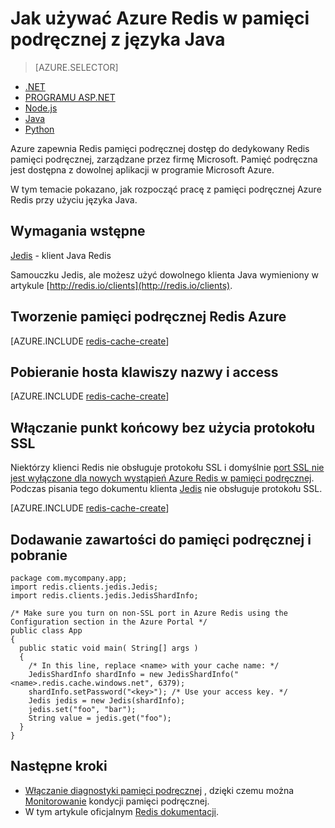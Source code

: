 <properties
   pageTitle="Jak używać Azure Redis w pamięci podręcznej z języka Java | Microsoft Azure"
    description="Rozpoczynanie pracy z Azure Redis pamięci podręcznej za pomocą języka Java"
    services="redis-cache"
    documentationCenter=""
    authors="steved0x"
    manager="douge"
    editor=""/>

<tags
    ms.service="cache"
    ms.devlang="java"
    ms.topic="hero-article"
    ms.tgt_pltfrm="cache-redis"
    ms.workload="tbd"
    ms.date="08/24/2016"
    ms.author="sdanie"/>

# <a name="how-to-use-azure-redis-cache-with-java"></a>Jak używać Azure Redis w pamięci podręcznej z języka Java

> [AZURE.SELECTOR]
- [.NET](cache-dotnet-how-to-use-azure-redis-cache.md)
- [PROGRAMU ASP.NET](cache-web-app-howto.md)
- [Node.js](cache-nodejs-get-started.md)
- [Java](cache-java-get-started.md)
- [Python](cache-python-get-started.md)

Azure zapewnia Redis pamięci podręcznej dostęp do dedykowany Redis pamięci podręcznej, zarządzane przez firmę Microsoft. Pamięć podręczna jest dostępna z dowolnej aplikacji w programie Microsoft Azure.

W tym temacie pokazano, jak rozpocząć pracę z pamięci podręcznej Azure Redis przy użyciu języka Java.

## <a name="prerequisites"></a>Wymagania wstępne

[Jedis](https://github.com/xetorthio/jedis) - klient Java Redis

Samouczku Jedis, ale możesz użyć dowolnego klienta Java wymieniony w artykule [http://redis.io/clients](http://redis.io/clients).

## <a name="create-a-redis-cache-on-azure"></a>Tworzenie pamięci podręcznej Redis Azure

[AZURE.INCLUDE [redis-cache-create](../../includes/redis-cache-create.md)]

## <a name="retrieve-the-host-name-and-access-keys"></a>Pobieranie hosta klawiszy nazwy i access

[AZURE.INCLUDE [redis-cache-create](../../includes/redis-cache-access-keys.md)]


## <a name="enable-the-non-ssl-endpoint"></a>Włączanie punkt końcowy bez użycia protokołu SSL

Niektórzy klienci Redis nie obsługuje protokołu SSL i domyślnie [port SSL nie jest wyłączone dla nowych wystąpień Azure Redis w pamięci podręcznej](cache-configure.md#access-ports). Podczas pisania tego dokumentu klienta [Jedis](https://github.com/xetorthio/jedis) nie obsługuje protokołu SSL. 

[AZURE.INCLUDE [redis-cache-create](../../includes/redis-cache-non-ssl-port.md)]




## <a name="add-something-to-the-cache-and-retrieve-it"></a>Dodawanie zawartości do pamięci podręcznej i pobranie

    package com.mycompany.app;
    import redis.clients.jedis.Jedis;
    import redis.clients.jedis.JedisShardInfo;

    /* Make sure you turn on non-SSL port in Azure Redis using the Configuration section in the Azure Portal */
    public class App
    {
      public static void main( String[] args )
      {
        /* In this line, replace <name> with your cache name: */
        JedisShardInfo shardInfo = new JedisShardInfo("<name>.redis.cache.windows.net", 6379);
        shardInfo.setPassword("<key>"); /* Use your access key. */
        Jedis jedis = new Jedis(shardInfo);
        jedis.set("foo", "bar");
        String value = jedis.get("foo");
      }
    }


## <a name="next-steps"></a>Następne kroki

- [Włączanie diagnostyki pamięci podręcznej](https://msdn.microsoft.com/library/azure/dn763945.aspx#EnableDiagnostics) , dzięki czemu można [Monitorowanie](https://msdn.microsoft.com/library/azure/dn763945.aspx) kondycji pamięci podręcznej.
- W tym artykule oficjalnym [Redis dokumentacji](http://redis.io/documentation).

